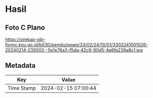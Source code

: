 # Hasil

## Foto C Plano

https://sirekap-obj-formc.kpu.go.id/b030/pemilu/ppwp/33/02/24/10/01/3302241001026-20240214-235003--5e1e76a3-f5da-42c9-90d5-4a6fa239a8c1.jpg


## Metadata

| Key        | Value               |
| ---------- | ------------------- |
| Time Stamp | 2024-02-15 07:00:44 |



